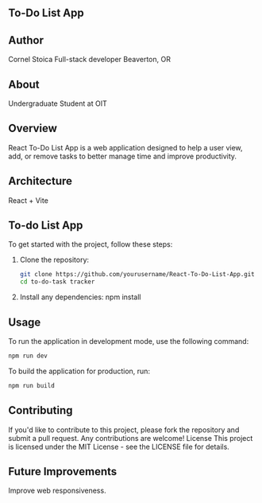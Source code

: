 ## To-Do List App

## Author

Cornel Stoica
Full-stack developer
Beaverton, OR

## About

Undergraduate Student at OIT

## Overview

React To-Do List App is a web application designed to help a user view, add, or remove tasks to better manage time and improve productivity.

## Architecture

React + Vite

## To-do List App

To get started with the project, follow these steps:

1. Clone the repository:
    ```bash
    git clone https://github.com/yourusername/React-To-Do-List-App.git
    cd to-do-task tracker
    ```
2. Install any dependencies:
   npm install

## Usage

To run the application in development mode, use the following command:

```bash
npm run dev
```

To build the application for production, run:

```bash
npm run build
```

## Contributing

If you'd like to contribute to this project, please fork the repository and submit a pull request. Any contributions are welcome!
License
This project is licensed under the MIT License - see the LICENSE file for details.

## Future Improvements

Improve web responsiveness.

